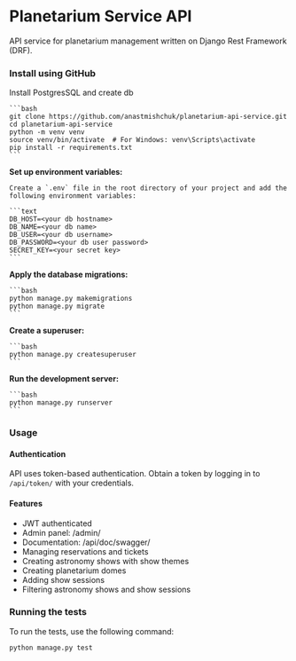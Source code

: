 # Planetarium Service API

API service for planetarium management written on Django Rest Framework (DRF).


### Install using GitHub

Install PostgresSQL and create db

    ```bash
    git clone https://github.com/anastmishchuk/planetarium-api-service.git
    cd planetarium-api-service
    python -m venv venv
    source venv/bin/activate  # For Windows: venv\Scripts\activate
    pip install -r requirements.txt
    ```

**Set up environment variables:**

    Create a `.env` file in the root directory of your project and add the following environment variables:

    ```text
    DB_HOST=<your db hostname>
    DB_NAME=<your db name>
    DB_USER=<your db username>
    DB_PASSWORD=<your db user password>
    SECRET_KEY=<your secret key>
    ```

**Apply the database migrations:**

    ```bash
    python manage.py makemigrations
    python manage.py migrate
    ```

**Create a superuser:**

    ```bash
    python manage.py createsuperuser
    ```

**Run the development server:**

    ```bash
    python manage.py runserver
    ```

### Usage

#### Authentication

API uses token-based authentication. Obtain a token by logging in to `/api/token/` with your credentials.

#### Features

- JWT authenticated
- Admin panel: /admin/
- Documentation: /api/doc/swagger/
- Managing reservations and tickets
- Creating astronomy shows with show themes
- Creating planetarium domes
- Adding show sessions
- Filtering astronomy shows and show sessions

### Running the tests

To run the tests, use the following command:

```bash
python manage.py test

